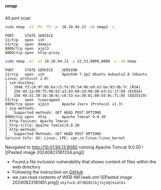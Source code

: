 ##### nmap

All port scan
```bash
sudo nmap -sS -Pn -T5 -p- 10.10.94.13 -oA nmap2 -v
```
```
PORT     STATE SERVICE
22/tcp   open  ssh
53/tcp   open  domain
8009/tcp open  ajp13
8080/tcp open  http-proxy
```

```bash
sudo nmap -sC -sV 10.10.94.13 -p 22,53,8009,8080 -v -oA nmap
```
```
PORT     STATE SERVICE    VERSION
22/tcp   open  ssh        OpenSSH 7.2p2 Ubuntu 4ubuntu2.8 (Ubuntu Linux; protocol 2.0)
| ssh-hostkey: 
|   2048 f3:c8:9f:0b:6a:c5:fe:95:54:0b:e9:e3:ba:93:db:7c (RSA)
|   256 dd:1a:09:f5:99:63:a3:43:0d:2d:90:d8:e3:e1:1f:b9 (ECDSA)
|_  256 48:d1:30:1b:38:6c:c6:53:ea:30:81:80:5d:0c:f1:05 (ED25519)
53/tcp   open  tcpwrapped
8009/tcp open  ajp13      Apache Jserv (Protocol v1.3)
| ajp-methods: 
|_  Supported methods: GET HEAD POST OPTIONS
8080/tcp open  http       Apache Tomcat 9.0.30
|_http-favicon: Apache Tomcat
|_http-title: Apache Tomcat/9.0.30
| http-methods: 
|_  Supported Methods: GET HEAD POST OPTIONS
Service Info: OS: Linux; CPE: cpe:/o:linux:linux_kernel
```

Navigated to http://10.01.94.13:8080 running Apache Tomcat 9.0.30
![[Pasted image 20240823181334.png]]

- Found a file inclusion vulnerability that shows content of files within the web directory
- Following the instruction on [GitHub](https://github.com/Hancheng-Lei/Hacking-Vulnerability-CVE-2020-1938-Ghostcat/blob/main/CVE-2020-1938.md)
- we can read contents of WEB-INF/web.xml 
![[Pasted image 20240823181451.png]]
`skyfuck:8730281lkjlkjdqlksalks`